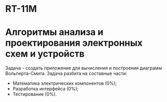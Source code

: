 # RT-11M
# Алгоритмы анализа и проектирования электронных схем и устройств
Задача - создать приложение для вычисления и построения диаграмм Вольперта-Смита.
Задача разбита на составные части: 
- Математика электрических компонентов (0%);
- Разработка интерфейса (0%);
- Тестирование (0%).
